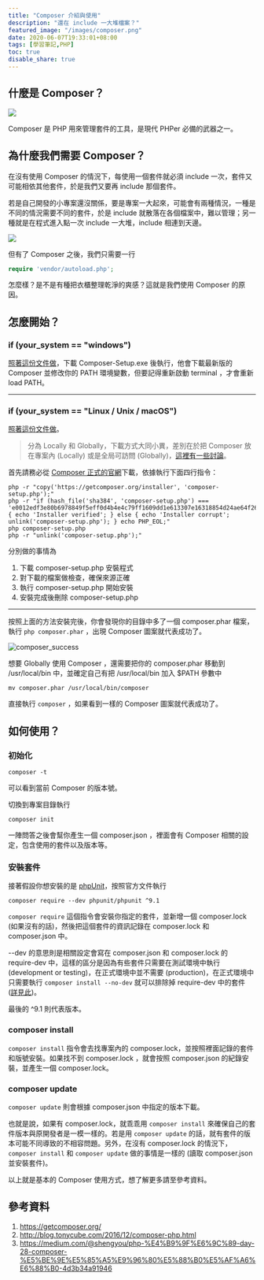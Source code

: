 ```yaml
---
title: "Composer 介紹與使用"
description: "還在 include 一大堆檔案？"
featured_image: "/images/composer.png"
date: 2020-06-07T19:33:01+08:00
tags: [學習筆記,PHP]
toc: true
disable_share: true
---
```


什麼是 Composer？
---

![](https://i.imgur.com/nHqr8I5.jpg)
<br>

Composer 是 PHP 用來管理套件的工具，是現代 PHPer 必備的武器之一。

為什麼我們需要 Composer？
---
在沒有使用 Composer 的情況下，每使用一個套件就必須 include 一次，套件又可能相依其他套件，於是我們又要再 include 那個套件。

若是自己開發的小專案還沒關係，要是專案一大起來，可能會有兩種情況，一種是不同的情況需要不同的套件，於是 include 就散落在各個檔案中，難以管理；另一種就是在程式進入點一次 include 一大堆，include 相連到天邊。


![](https://i.imgur.com/hS0gMsy.jpg)
<br>

但有了 Composer 之後，我們只需要一行
```php
require 'vendor/autoload.php';
```

怎麼樣？是不是有種把衣櫃整理乾淨的爽感？這就是我們使用 Composer 的原因。

怎麼開始？
---

### if (your_system == "windows")
[照著這份文件做](https://getcomposer.org/doc/00-intro.md#installation-windows)，下載  Composer-Setup.exe 後執行，他會下載最新版的 Composer 並修改你的 PATH 環境變數，但要記得重新啟動 terminal ，才會重新 load PATH。

---

### if (your_system == "Linux / Unix / macOS")
[照著這份文件做](https://getcomposer.org/doc/00-intro.md#installation-linux-unix-macos)。
>分為 Locally 和 Globally，下載方式大同小異，差別在於把 Composer 放在專案內 (Locally) 或是全局可訪問 (Globally)，[這裡有一些討論](https://stackoverflow.com/questions/35405851/composer-installation-global-vs-local)。

首先請務必從 [Composer 正式的官網](https://getcomposer.org/download/)下載，依據執行下面四行指令：
```bash=
php -r "copy('https://getcomposer.org/installer', 'composer-setup.php');"
php -r "if (hash_file('sha384', 'composer-setup.php') === 'e0012edf3e80b6978849f5eff0d4b4e4c79ff1609dd1e613307e16318854d24ae64f26d17af3ef0bf7cfb710ca74755a') { echo 'Installer verified'; } else { echo 'Installer corrupt'; unlink('composer-setup.php'); } echo PHP_EOL;"
php composer-setup.php
php -r "unlink('composer-setup.php');"
```

分別做的事情為
1. 下載 composer-setup.php 安裝程式
2. 對下載的檔案做檢查，確保來源正確
3. 執行 composer-setup.php 開始安裝
4. 安裝完成後刪除 composer-setup.php

---

按照上面的方法安裝完後，你會發現你的目錄中多了一個 composer.phar 檔案，執行 ```php composer.phar``` ，出現 Composer 圖案就代表成功了。

![composer_success](https://i.imgur.com/ZsbNXIi.png)

想要 Globally 使用 Composer ，還需要把你的 composer.phar 移動到 /usr/local/bin 中，並確定自己有把 /usr/local/bin 加入 $PATH 參數中

```bash=
mv composer.phar /usr/local/bin/composer
```

直接執行 ```composer``` ，如果看到一樣的 Composer 圖案就代表成功了。


如何使用？
---

### 初始化
```
composer -t
```
可以看到當前 Composer 的版本號。

切換到專案目錄執行
```
composer init
```
一陣問答之後會幫你產生一個 composer.json ，裡面會有 Composer 相關的設定，包含使用的套件以及版本等。

### 安裝套件
接著假設你想安裝的是 [phpUnit](https://phpunit.de/index.html)，按照官方文件執行
```
composer require --dev phpunit/phpunit ^9.1
```

```composer require``` 這個指令會安裝你指定的套件，並新增一個 composer.lock (如果沒有的話)，然後把這個套件的資訊記錄在 composer.lock 和 composer.json 中。

--dev 的意思則是相關設定會寫在 composer.json 和 composer.lock 的 require-dev 中，這樣的區分是因為有些套件只需要在測試環境中執行 (development or testing)，在正式環境中並不需要 (production)，在正式環境中只需要執行 ```composer install --no-dev``` 就可以排除掉 require-dev 中的套件 ([詳見此](https://stackoverflow.com/questions/19117871/what-is-the-difference-between-require-and-require-dev-sections-in-composer-json))。

最後的 ^9.1 則代表版本。

### composer install
```composer install``` 指令會去找專案內的 composer.lock，並按照裡面記錄的套件和版號安裝。如果找不到 composer.lock ，就會按照 composer.json 的紀錄安裝，並產生一個 composer.lock。

### composer update
```composer update``` 則會根據 composer.json 中指定的版本下載。

也就是說，如果有 composer.lock，就乖乖用 ```composer install``` 來確保自己的套件版本與原開發者是一模一樣的。若是用 ```composer update``` 的話，就有套件的版本可能不同導致的不相容問題。另外，在沒有 composer.lock 的情況下， ```composer install``` 和 ```composer update``` 做的事情是一樣的 (讀取 composer.json 並安裝套件)。

以上就是基本的 Composer 使用方式，想了解更多請至參考資料。

參考資料
---
1. https://getcomposer.org/
2. http://blog.tonycube.com/2016/12/composer-php.html
3. https://medium.com/@shengyou/php-%E4%B9%9F%E6%9C%89-day-28-composer-%E5%BE%9E%E5%85%A5%E9%96%80%E5%88%B0%E5%AF%A6%E6%88%B0-4d3b34a91946


